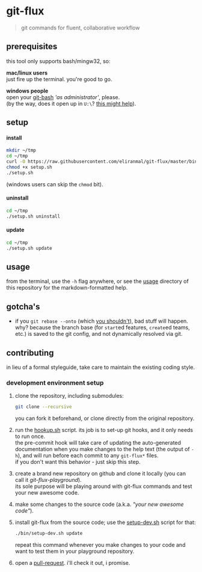 
# git-flux

> git commands for fluent, collaborative workflow


## prerequisites

this tool only supports bash/mingw32, so:

**mac/linux users**  
just fire up the terminal. you're good to go.

**windows people**  
open your [git-bash][1] *'as administrator'*, please.  
(by the way, does it open up in `U:\`? [this might help][3]).


## setup

#### install

```sh
mkdir ~/tmp
cd ~/tmp
curl -O https://raw.githubusercontent.com/eliranmal/git-flux/master/bin/setup.sh
chmod +x setup.sh
./setup.sh
```

(windows users can skip the `chmod` bit).

#### uninstall

```sh
cd ~/tmp
./setup.sh uninstall
```

#### update

```sh
cd ~/tmp
./setup.sh update
```


## usage

from the terminal, use the `-h` flag anywhere, or see the [usage][4] 
directory of this repository for the markdown-formatted help.


## gotcha's

- if you `git rebase --onto` (which [you shouldn't][2]), bad stuff will 
happen. why? because the branch base (for `start`ed features, `create`ed 
teams, etc.) is saved to the git config, and not dynamically resolved via git.


## contributing

in lieu of a formal styleguide, take care to maintain the existing coding style.

### development environment setup

1. clone the repository, including submodules:
   
   ```sh
   git clone --recursive 
   ```
   
   you can fork it beforehand, or clone directly from the original repository.

1. run the [hookup.sh][5] script. its job is to set-up git hooks, and it 
only needs to run once.  
the pre-commit hook will take care of updating the auto-generated documentation 
when you make changes to the help text (the output of `-h`), and will run 
before each commit to any `git-flux*` files.  
if you don't want this behavior - just skip this step.

1. create a brand new repository on github and clone it locally (you can 
call it *git-flux-playground*).  
its sole purpose will be playing around with git-flux commands and test 
your new awesome code.

1. make some changes to the source code (a.k.a. *"your new awesome code"*).

1. install git-flux from the source code; use the [setup-dev.sh][6] 
script for that:
   
   ```sh
   ./bin/setup-dev.sh update
   ```
   
   repeat this command whenever you make changes to your code and want to 
test them in your playground repository.

1. open a [pull-request][7]. i'll check it out, i promise.








[1]: https://git-scm.com/download/win
[2]: https://git-scm.com/book/en/v2/Git-Branching-Rebasing#_rebase_peril
[3]: https://danlimerick.wordpress.com/2011/07/11/git-for-windows-tip-setting-home-and-the-startup-directory/
[4]: /usage
[5]: /bin/hookup.sh
[6]: /bin/setup-dev.sh
[7]: https://github.com/eliranmal/git-flux/compare
